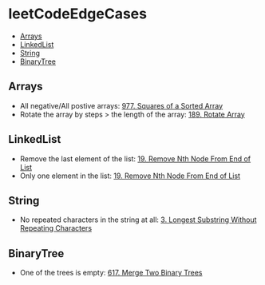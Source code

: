 # leetCodeEdgeCases
- [Arrays](#arrays)
- [LinkedList](#linkedlist)
- [String](#string)
- [BinaryTree](#binarytree)

## Arrays
- All negative/All postive arrays: [977. Squares of a Sorted Array](https://leetcode.com/problems/squares-of-a-sorted-array/)
- Rotate the array by steps > the length of the array: [189. Rotate Array](https://leetcode.com/problems/rotate-array/)


## LinkedList
- Remove the last element of the list: [19. Remove Nth Node From End of List](https://leetcode.com/problems/remove-nth-node-from-end-of-list/)
- Only one element in the list: [19. Remove Nth Node From End of List](https://leetcode.com/problems/remove-nth-node-from-end-of-list/)

## String
- No repeated characters in the string at all: [3. Longest Substring Without Repeating Characters](https://leetcode.com/problems/longest-substring-without-repeating-characters/)

## BinaryTree
- One of the trees is empty: [617. Merge Two Binary Trees](https://leetcode.com/problems/merge-two-binary-trees/)
